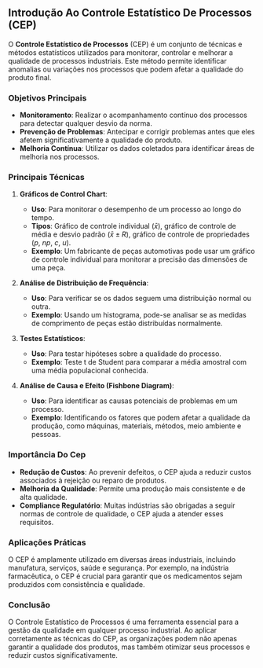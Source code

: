 ## Introdução Ao Controle Estatístico De Processos (CEP)

O **Controle Estatístico de Processos** (CEP) é um conjunto de técnicas e métodos estatísticos utilizados para monitorar, controlar e melhorar a qualidade de processos industriais. Este método permite identificar anomalias ou variações nos processos que podem afetar a qualidade do produto final.

### Objetivos Principais

- **Monitoramento**: Realizar o acompanhamento contínuo dos processos para detectar qualquer desvio da norma.
- **Prevenção de Problemas**: Antecipar e corrigir problemas antes que eles afetem significativamente a qualidade do produto.
- **Melhoria Contínua**: Utilizar os dados coletados para identificar áreas de melhoria nos processos.

### Principais Técnicas

1. **Gráficos de Control Chart**:
   - **Uso**: Para monitorar o desempenho de um processo ao longo do tempo.
   - **Tipos**: Gráfico de controle individual ($\bar{x}$), gráfico de controle de média e desvio padrão ($\bar{x} \pm R$), gráfico de controle de propriedades ($p$, $np$, $c$, $u$).
   - **Exemplo**: Um fabricante de peças automotivas pode usar um gráfico de controle individual para monitorar a precisão das dimensões de uma peça.

2. **Análise de Distribuição de Frequência**:
   - **Uso**: Para verificar se os dados seguem uma distribuição normal ou outra.
   - **Exemplo**: Usando um histograma, pode-se analisar se as medidas de comprimento de peças estão distribuídas normalmente.

3. **Testes Estatísticos**:
   - **Uso**: Para testar hipóteses sobre a qualidade do processo.
   - **Exemplo**: Teste t de Student para comparar a média amostral com uma média populacional conhecida.

4. **Análise de Causa e Efeito (Fishbone Diagram)**:
   - **Uso**: Para identificar as causas potenciais de problemas em um processo.
   - **Exemplo**: Identificando os fatores que podem afetar a qualidade da produção, como máquinas, materiais, métodos, meio ambiente e pessoas.

### Importância Do Cep

- **Redução de Custos**: Ao prevenir defeitos, o CEP ajuda a reduzir custos associados à rejeição ou reparo de produtos.
- **Melhoria da Qualidade**: Permite uma produção mais consistente e de alta qualidade.
- **Compliance Regulatório**: Muitas indústrias são obrigadas a seguir normas de controle de qualidade, o CEP ajuda a atender esses requisitos.

### Aplicações Práticas

O CEP é amplamente utilizado em diversas áreas industriais, incluindo manufatura, serviços, saúde e segurança. Por exemplo, na indústria farmacêutica, o CEP é crucial para garantir que os medicamentos sejam produzidos com consistência e qualidade.

### Conclusão

O Controle Estatístico de Processos é uma ferramenta essencial para a gestão da qualidade em qualquer processo industrial. Ao aplicar corretamente as técnicas do CEP, as organizações podem não apenas garantir a qualidade dos produtos, mas também otimizar seus processos e reduzir custos significativamente.
